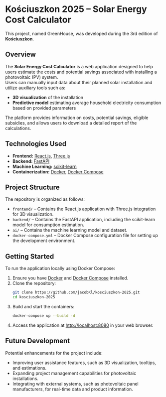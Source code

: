 
# Kościuszkon 2025 – Solar Energy Cost Calculator

This project, named GreenHouse, was developed during the 3rd edition of **Kościuszkon**.

## Overview

The **Solar Energy Cost Calculator** is a web application designed to help users estimate the costs and potential savings associated with installing a photovoltaic (PV) system.  
Users can manually input data about their planned solar installation and utilize auxiliary tools such as:

- **3D visualization** of the installation
- **Predictive model** estimating average household electricity consumption based on provided parameters

The platform provides information on costs, potential savings, eligible subsidies, and allows users to download a detailed report of the calculations.

## Technologies Used

- **Frontend:** [React.js](https://reactjs.org/), [Three.js](https://threejs.org/)
- **Backend:** [FastAPI](https://fastapi.tiangolo.com/)
- **Machine Learning:** [scikit-learn](https://scikit-learn.org/)
- **Containerization:** [Docker](https://www.docker.com/), [Docker Compose](https://docs.docker.com/compose/)

## Project Structure

The repository is organized as follows:

- `frontend/` – Contains the React.js application with Three.js integration for 3D visualization.
- `backend/` – Contains the FastAPI application, including the scikit-learn model for consumption estimation.
- `ai/` – Contains the machine learning model and dataset.
- `docker-compose.yml` – Docker Compose configuration file for setting up the development environment.

## Getting Started

To run the application locally using Docker Compose:

1. Ensure you have [Docker](https://www.docker.com/) and [Docker Compose](https://docs.docker.com/compose/) installed.
2. Clone the repository:
   ```bash
   git clone https://github.com/jacobKl/kosciuszkon-2025.git
   cd kosciuszkon-2025
   ```
3. Build and start the containers:
   ```bash
   docker-compose up --build -d
   ```
4. Access the application at [http://localhost:8080](http://localhost:8080) in your web browser.

## Future Development

Potential enhancements for the project include:

- Improving user assistance features, such as 3D visualization, tooltips, and estimations.
- Expanding project management capabilities for photovoltaic installations.
- Integrating with external systems, such as photovoltaic panel manufacturers, for real-time data and product information.
